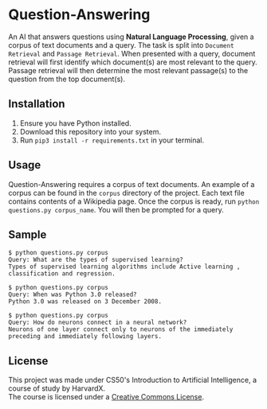 # Question-Answering
An AI that answers questions using **Natural Language Processing**, given a corpus of text documents and a query.
The task is split into ```Document Retrieval``` and ```Passage Retrieval```. 
When presented with a query, document retrieval will first identify which document(s) are most relevant to the query.
Passage retrieval will then determine the most relevant passage(s) to the question from the top document(s).

## Installation
1. Ensure you have Python installed.
1. Download this repository into your system.
1. Run ```pip3 install -r requirements.txt``` in your terminal.

## Usage
Question-Answering requires a corpus of text documents. 
An example of a corpus can be found in the ```corpus``` directory of the project. 
Each text file contains contents of a Wikipedia page.
Once the corpus is ready, run ```python questions.py corpus_name```. 
You will then be prompted for a query.

## Sample
```
$ python questions.py corpus
Query: What are the types of supervised learning?
Types of supervised learning algorithms include Active learning , classification and regression.

$ python questions.py corpus
Query: When was Python 3.0 released?
Python 3.0 was released on 3 December 2008.

$ python questions.py corpus
Query: How do neurons connect in a neural network?
Neurons of one layer connect only to neurons of the immediately preceding and immediately following layers.
```

## License
This project was made under CS50's Introduction to Artificial Intelligence, a course of study by HarvardX.<br>
The course is licensed under a [Creative Commons License](https://creativecommons.org/licenses/by-nc-sa/4.0/legalcode).
